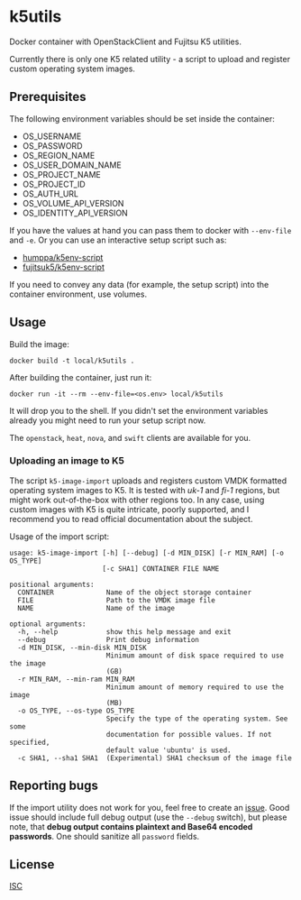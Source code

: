 
# k5utils

[bug]: https://github.com/humppa/k5utils/issues
[atc]: https://allthingscloud.eu/2016/07/29/uploading-a-custom-image-to-fujitsu-k5-uk-based-public-cloud

Docker container with OpenStackClient and Fujitsu K5 utilities.

Currently there is only one K5 related utility - a script to upload and
register custom operating system images.

## Prerequisites

The following environment variables should be set inside the container:

* OS_USERNAME
* OS_PASSWORD
* OS_REGION_NAME
* OS_USER_DOMAIN_NAME
* OS_PROJECT_NAME
* OS_PROJECT_ID
* OS_AUTH_URL
* OS_VOLUME_API_VERSION
* OS_IDENTITY_API_VERSION

If you have the values at hand you can pass them to docker with `--env-file`
and `-e`. Or you can use an interactive setup script such as:

* [humppa/k5env-script](https://github.com/humppa/k5env-script)
* [fujitsuk5/k5env-script](https://github.com/fujitsuk5/k5env-script)

If you need to convey any data (for example, the setup script) into the
container environment, use volumes.

## Usage

Build the image:

    docker build -t local/k5utils .

After building the container, just run it:

    docker run -it --rm --env-file=<os.env> local/k5utils

It will drop you to the shell. If you didn't set the environment variables
already you might need to run your setup script now.

The `openstack`, `heat`, `nova`, and `swift` clients are available for you.

### Uploading an image to K5

The script `k5-image-import` uploads and registers custom VMDK formatted
operating system images to K5. It is tested with *uk-1* and *fi-1* regions, but
might work out-of-the-box with other regions too. In any case, using custom
images with K5 is quite intricate, poorly supported, and I recommend you to
read official documentation about the subject.

Usage of the import script:

```
usage: k5-image-import [-h] [--debug] [-d MIN_DISK] [-r MIN_RAM] [-o OS_TYPE]
                       [-c SHA1] CONTAINER FILE NAME

positional arguments:
  CONTAINER             Name of the object storage container
  FILE                  Path to the VMDK image file
  NAME                  Name of the image

optional arguments:
  -h, --help            show this help message and exit
  --debug               Print debug information
  -d MIN_DISK, --min-disk MIN_DISK
                        Minimum amount of disk space required to use the image
                        (GB)
  -r MIN_RAM, --min-ram MIN_RAM
                        Minimum amount of memory required to use the image
                        (MB)
  -o OS_TYPE, --os-type OS_TYPE
                        Specify the type of the operating system. See some
                        documentation for possible values. If not specified,
                        default value 'ubuntu' is used.
  -c SHA1, --sha1 SHA1  (Experimental) SHA1 checksum of the image file
```

## Reporting bugs

If the import utility does not work for you, feel free to create an
[issue][bug]. Good issue should include full debug output (use the `--debug`
switch), but please note, that **debug output contains plaintext and Base64
encoded passwords**. One should sanitize all `password` fields.

## License

[ISC](LICENSE)
